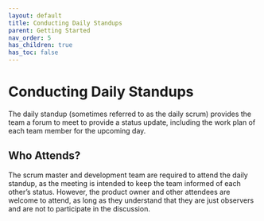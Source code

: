 ```yaml
---
layout: default
title: Conducting Daily Standups
parent: Getting Started
nav_order: 5
has_children: true
has_toc: false
---
```


# Conducting Daily Standups

The daily standup (sometimes referred to as the daily scrum) provides the team a forum to meet to provide a status update, including the work 
plan of each team member for the upcoming day.

## Who Attends?

The scrum master and development team are required to attend the daily standup, as the meeting is intended to keep the team informed of each other’s 
status. However, the product owner and other attendees are welcome to attend, as long as they understand that they are just observers and are not to 
participate in the discussion.
